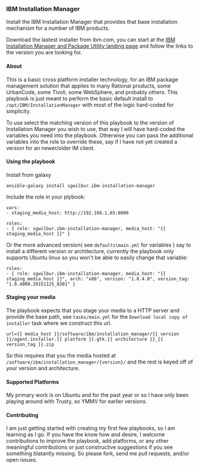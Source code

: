 ### IBM Installation Manager

Install the IBM Installation Manager that provides that base installation mechanism for a number of IBM products.

Download the lastest installer from ibm.com, you can start at the [IBM Installation Manager and Package Utility landing page](http://www-01.ibm.com/support/docview.wss?uid=swg27025142) and follow the links to the version you are looking for.

#### About

This is a basic cross platform installer technology, for an IBM package management solution that applies to many Rational products, some UrbanCode, some Tivoli, some WebSphere, and probably others. This playbook is just meant to perform the basic default install to `/opt/IBM/InstallationManager` with most of the logic hard-coded for simplicity.

To use select the matching version of this playbook to the version of Installation Manager you wish to use, that way I will have hard-coded the variables you need into the playbook. Otherwise you can pass the additional variables into the role to override these, say if I have not yet created a version for an newer/older IM client.

#### Using the playbook

Install from galaxy

    ansible-galaxy install sgwilbur.ibm-installation-manager

Include the role in your plybook:

    vars:
    - staging_media_host: http://192.168.1.65:8000

    roles:
    - { role: sgwilbur.ibm-installation-manager, media_host: "{{ staging_media_host }}" }

Or the more advanced version( see `defaults\main.yml` for variables ) say to install a different version or architecture, currently the playbook only supports Ubuntu linux so you won't be able to easily change that variable:

    roles:
    - { role: sgwilbur.ibm-installation-manager, media_host: "{{ staging_media_host }}", arch: "x86", version: "1.8.4.0", version_tag: "1.8.4000.20151125_0201" }

#### Staging your media

 The playbook expects that you stage your media to a HTTP server and provide the base path, see `tasks/main.yml` for the `Download local copy of installer` task where we construct this url.

    url={{ media_host }}/software/ibm/installation_manager/{{ version }}/agent.installer.{{ platform }}.gtk.{{ architecture }}_{{ version_tag }}.zip

So this requires that you the media hosted at `/software/ibm/installation_manager/{version}/` and the rest is keyed off of your version and architecture.

#### Supported Platforms

My primary work is on Ubuntu and for the past year or so I have only been playing around with Trusty, so YMMV for earlier versions.

#### Contributing

I am just getting started with creating my first few playbooks, so I am learning as I go. If you have the know how and desire, I welcome contributions to improve the playbook, add platforms, or any other meaningful contributions or just constructive suggestions if you see something blatantly missing. So please fork, send me pull requests, and/or open issues.
